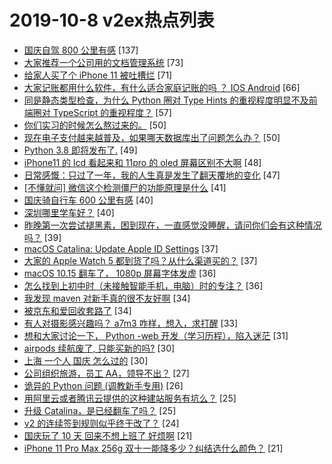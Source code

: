 # 2019-10-8 v2ex热点列表

+ [国庆自驾 800 公里有感](https://www.v2ex.com/t/606883#reply137) [137]
+ [大家推荐一个公司用的文档管理系统](https://www.v2ex.com/t/606980#reply73) [73]
+ [给家人买了个 iPhone 11 被吐槽烂](https://www.v2ex.com/t/606904#reply71) [71]
+ [大家记账都用什么软件，有什么适合家庭记账的吗 ？ IOS Android](https://www.v2ex.com/t/606869#reply66) [66]
+ [同是静态类型检查，为什么 Python 圈对 Type Hints 的重视程度明显不及前端圈对 TypeScript 的重视程度？](https://www.v2ex.com/t/606977#reply57) [57]
+ [你们实习的时候怎么熬过来的。](https://www.v2ex.com/t/606922#reply50) [50]
+ [现在电子支付越来越普及，如果哪天数据库出了问题怎么办？](https://www.v2ex.com/t/606944#reply50) [50]
+ [Python 3.8 即将发布了.](https://www.v2ex.com/t/606877#reply49) [49]
+ [iPhone11 的 lcd 看起来和 11pro 的 oled 屏幕区别不大啊](https://www.v2ex.com/t/606874#reply48) [48]
+ [日常感慨：只过了一年，我的人生真是发生了翻天覆地的变化](https://www.v2ex.com/t/607167#reply47) [47]
+ [[不懂就问] 微信这个检测僵尸的功能原理是什么](https://www.v2ex.com/t/607037#reply41) [41]
+ [国庆骑自行车 600 公里有感](https://www.v2ex.com/t/607111#reply40) [40]
+ [深圳哪里学车好？](https://www.v2ex.com/t/606923#reply40) [40]
+ [昨晚第一次尝试褪黑素，困到现在，一直感觉没睡醒，请问你们会有这种情况吗？](https://www.v2ex.com/t/607096#reply39) [39]
+ [macOS Catalina: Update Apple ID Settings](https://www.v2ex.com/t/607022#reply37) [37]
+ [大家的 Apple Watch 5 都到货了吗？从什么渠道买的？](https://www.v2ex.com/t/606895#reply37) [37]
+ [macOS 10.15 翻车了， 1080p 屏幕字体发虚](https://www.v2ex.com/t/607088#reply36) [36]
+ [怎么找到上初中时（未接触智能手机，电脑）时的专注？](https://www.v2ex.com/t/606898#reply36) [36]
+ [我发现 maven 对新手真的很不友好啊](https://www.v2ex.com/t/607099#reply34) [34]
+ [被京东和爱回收套路了](https://www.v2ex.com/t/606873#reply34) [34]
+ [有人对摄影感兴趣吗？ a7m3 咋样，想入，求打醒](https://www.v2ex.com/t/606968#reply33) [33]
+ [想和大家讨论一下， Python -web 开发（学习历程），陷入迷茫](https://www.v2ex.com/t/607012#reply31) [31]
+ [airpods 续航废了, 只能买新的吗?](https://www.v2ex.com/t/606876#reply30) [30]
+ [上海 一个人 国庆 怎么过的](https://www.v2ex.com/t/606878#reply30) [30]
+ [公司组织旅游，员工 AA，领导不出？](https://www.v2ex.com/t/607128#reply27) [27]
+ [诡异的 Python 问题 (调教新手专用)](https://www.v2ex.com/t/607007#reply26) [26]
+ [用阿里云或者腾讯云提供的这种建站服务有坑么？](https://www.v2ex.com/t/607100#reply25) [25]
+ [升级 Catalina，是已经翻车了吗？](https://www.v2ex.com/t/607209#reply25) [25]
+ [v2 的连续签到规则似乎终于改了？](https://www.v2ex.com/t/606851#reply24) [24]
+ [国庆玩了 10 天 回来不想上班了 好烦啊](https://www.v2ex.com/t/606976#reply21) [21]
+ [iPhone 11 Pro Max 256g 双十一能降多少？纠结选什么颜色？](https://www.v2ex.com/t/606864#reply21) [21]
